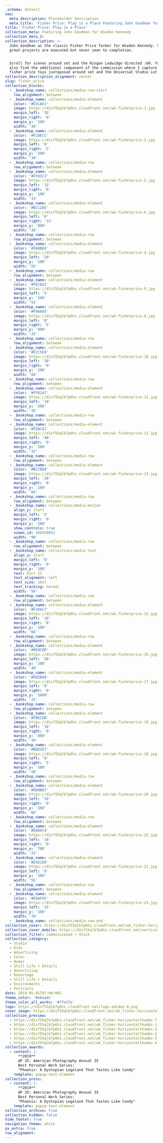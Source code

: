 ```yaml
---
_schema: default
seo:
  meta_description: Placeholder Description
  meta_title: 'Fisher Price: Play is a Place Featuring John Goodman for Wieden Kennedy'
title: 'Fisher Price: Play is a Place'
collection_meta: Featuring John Goodman for Wieden Kennedy
collection_meta_2:
collection_description: >-
  John Goodman as the classic Fisher Price farmer for Wieden Kennedy. Sometimes
  great projects are executed but never seen to completion.


  Scroll for scenes around set and the Ringan Ledwidge directed :60. You will
  also find the additional component of the commission where I capture classic
  fisher price toys juxtaposed around set and the Universal Studio Lot.
collection_description_alignment: center
slug: fisher-price
collection_blocks:
  - _bookshop_name: collections/media-row-start
    row_alignment: between
  - _bookshop_name: collections/media-element
    color: '#D3CAF2'
    image: https://d1sf55qlb7p6hz.cloudfront.net/wk-fisherprice-1.jpg
    margin_left: '35'
    margin_right: '0'
    margin_y: '200'
    width: '30'
  - _bookshop_name: collections/media-element
    color: '#F2DECC'
    image: https://d1sf55qlb7p6hz.cloudfront.net/wk-fisherprice-2.jpg
    margin_left: '0'
    margin_right: '5'
    margin_y: '200'
    width: '30'
  - _bookshop_name: collections/media-row
    row_alignment: between
  - _bookshop_name: collections/media-element
    color: '#FFD3C2'
    image: https://d1sf55qlb7p6hz.cloudfront.net/wk-fisherprice-5.jpg
    margin_left: '15'
    margin_right: '0'
    margin_y: '100'
    width: '33'
  - _bookshop_name: collections/media-element
    color: '#BCC2DE'
    image: https://d1sf55qlb7p6hz.cloudfront.net/wk-fisherprice-6.jpg
    margin_left: '0'
    margin_right: '15'
    margin_y: '900'
    width: '30'
  - _bookshop_name: collections/media-row
    row_alignment: between
  - _bookshop_name: collections/media-element
    color: '#56BBE6'
    image: https://d1sf55qlb7p6hz.cloudfront.net/wk-fisherprice-4.jpg
    margin_left: '20'
    margin_y: '100'
    width: '55'
  - _bookshop_name: collections/media-row
    row_alignment: between
  - _bookshop_name: collections/media-element
    color: '#FECEA1'
    image: https://d1sf55qlb7p6hz.cloudfront.net/wk-fisherprice-9.jpg
    margin_left: '5'
    margin_y: '200'
    width: '55'
  - _bookshop_name: collections/media-element
    color: '#F9AA95'
    image: https://d1sf55qlb7p6hz.cloudfront.net/wk-fisherprice-8.jpg
    margin_left: '0'
    margin_right: '5'
    margin_y: '800'
    width: '25'
  - _bookshop_name: collections/media-row
    row_alignment: between
  - _bookshop_name: collections/media-element
    color: '#D1C5E0'
    image: https://d1sf55qlb7p6hz.cloudfront.net/wk-fisherprice-10.jpg
    margin_left: '20'
    margin_right: '0'
    margin_y: '200'
    width: '66'
  - _bookshop_name: collections/media-row
    row_alignment: between
  - _bookshop_name: collections/media-element
    color: '#FFB1A7'
    image: https://d1sf55qlb7p6hz.cloudfront.net/wk-fisherprice-11.jpg
    margin_left: '10'
    margin_y: '200'
    width: '45'
  - _bookshop_name: collections/media-row
    row_alignment: between
  - _bookshop_name: collections/media-element
    color: '#FEBC81'
    image: https://d1sf55qlb7p6hz.cloudfront.net/wk-fisherprice-12.jpg
    margin_left: '40'
    margin_right: '0'
    margin_y: '200'
    width: '33'
  - _bookshop_name: collections/media-row
    row_alignment: between
  - _bookshop_name: collections/media-element
    color: '#BCCBD0'
    image: https://d1sf55qlb7p6hz.cloudfront.net/wk-fisherprice-13.jpg
    margin_left: '20'
    margin_right: '0'
    margin_y: '200'
    width: '66'
  - _bookshop_name: collections/media-row
    row_alignment: between
  - _bookshop_name: collections/media-motion
    align_y: start
    margin_left: '5'
    margin_right: '0'
    margin_y: '200'
    show_controls: true
    vimeo_id: 480559052
    width: '90'
  - _bookshop_name: collections/media-row
    row_alignment: between
  - _bookshop_name: collections/media-text
    align_y: start
    margin_left: '0'
    margin_right: '0'
    margin_y: '100'
    text: Part II
    text_alignment: left
    text_size: 10xl
    text_tracking: normal
    width: '50'
  - _bookshop_name: collections/media-row
    row_alignment: between
  - _bookshop_name: collections/media-element
    color: '#F2D6C7'
    image: https://d1sf55qlb7p6hz.cloudfront.net/wk-fisherprice-15.jpg
    margin_left: '10'
    margin_right: '0'
    margin_y: '100'
    width: '66'
  - _bookshop_name: collections/media-row
    row_alignment: between
  - _bookshop_name: collections/media-element
    color: '#0E0C0D'
    image: https://d1sf55qlb7p6hz.cloudfront.net/wk-fisherprice-16.jpg
    margin_left: '30'
    margin_y: '200'
    width: '40'
  - _bookshop_name: collections/media-element
    color: '#DEEBA6'
    image: https://d1sf55qlb7p6hz.cloudfront.net/wk-fisherprice-17.jpg
    margin_left: '0'
    margin_right: '0'
    margin_y: '1000'
    width: '25'
  - _bookshop_name: collections/media-row
    row_alignment: between
  - _bookshop_name: collections/media-element
    color: '#FBECDB'
    image: https://d1sf55qlb7p6hz.cloudfront.net/wk-fisherprice-19.jpg
    margin_left: '10'
    margin_right: '0'
    margin_y: '800'
    width: '30'
  - _bookshop_name: collections/media-element
    color: '#BDD3E7'
    image: https://d1sf55qlb7p6hz.cloudfront.net/wk-fisherprice-18.jpg
    margin_left: '0'
    margin_right: '5'
    margin_y: '100'
    width: '50'
  - _bookshop_name: collections/media-row
    row_alignment: between
  - _bookshop_name: collections/media-element
    color: '#0D0B07'
    image: https://d1sf55qlb7p6hz.cloudfront.net/wk-fisherprice-20.jpg
    margin_left: '20'
    margin_right: '0'
    margin_y: '100'
    width: '66'
  - _bookshop_name: collections/media-row
    row_alignment: between
  - _bookshop_name: collections/media-element
    color: '#EAD6C9'
    image: https://d1sf55qlb7p6hz.cloudfront.net/wk-fisherprice-22.jpg
    margin_left: '10'
    margin_right: '0'
    margin_y: '700'
    width: '25'
  - _bookshop_name: collections/media-element
    color: '#E5D1E6'
    image: https://d1sf55qlb7p6hz.cloudfront.net/wk-fisherprice-21.jpg
    margin_left: '0'
    margin_y: '100'
    width: '55'
  - _bookshop_name: collections/media-row
    row_alignment: between
  - _bookshop_name: collections/media-element
    color: '#E9AF95'
    image: https://d1sf55qlb7p6hz.cloudfront.net/wk-fisherprice-23.jpg
    margin_left: '25'
    margin_y: '100'
    width: '70'
  - _bookshop_name: collections/media-row-end
collection_cover: https://d1sf55qlb7p6hz.cloudfront.net/wk_fisher-horizontalthumbs-1.jpg
collection_cover_mobile: https://d1sf55qlb7p6hz.cloudfront.net/verticalcovers-47.jpg
collection_filter: Commissioned + Stock
collection_category:
  - Studio
  - Kids
  - Advertising
  - Color
  - Humor
  - Still Life + Details
  - Advertising
  - Reportage
  - Still Life + Details
  - Environments
  - Portraits
date: 2019-05-01T07:00:00Z
theme_color: '#e0aadc'
theme_color_all_works: '#ffe27a'
logo: https://d1sf55qlb7p6hz.cloudfront.net/logo-adidas-8.png
cover_image: https://d1sf55qlb7p6hz.cloudfront.net/wk_fisher-horizontalthumbs-6 copy.jpg
collection_preview:
  - https://d1sf55qlb7p6hz.cloudfront.net/wk_fisher-horizontalthumbs-7.jpg
  - https://d1sf55qlb7p6hz.cloudfront.net/wk_fisher-horizontalthumbs-1.jpg
  - https://d1sf55qlb7p6hz.cloudfront.net/wk_fisher-horizontalthumbs-3.jpg
  - https://d1sf55qlb7p6hz.cloudfront.net/wk_fisher-horizontalthumbs-2.jpg
  - https://d1sf55qlb7p6hz.cloudfront.net/wk_fisher-horizontalthumbs-5.jpg
  - https://d1sf55qlb7p6hz.cloudfront.net/wk_fisher-horizontalthumbs-4.jpg
collection_awards:
  - content: |-
      **2019**  
      AP 35: American Photography Annual 35  
      Best Personal Work Series:  
      "Phoenix: A Dystopian Legoland That Tastes Like Candy"
    template: popup-text-element
collection_press:
  - content: |-
      **2019**  
      AP 35: American Photography Annual 35  
      Best Personal Work Series:  
      "Phoenix: A Dystopian Legoland That Tastes Like Candy"
    template: popup-text-element
collection_archive: true
collection_hidden: false
hide_footer: true
navigation_theme: white
px_extra: true
row_alignment:
---
```


